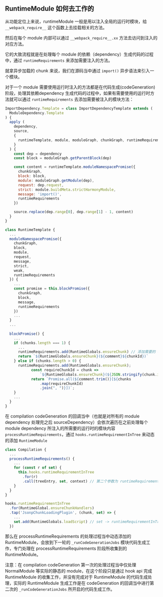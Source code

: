 ## RuntimeModule 如何去工作的

从功能定位上来说，runtimeModule 一般是用以注入全局的运行时模块，给 `__webpack_require__` 这个函数上去挂载相关的方法。

然后在每个 module 内部可以通过 `__webpack_require__.xx` 方法去访问到注入的对应方法。

它的大致流程就是在处理每个 module 的依赖（dependency）生成代码的过程中，通过 `runtimeRequirements` 来添加需要注入的方法。

就拿异步加载的 chunk 来说，我们在源码当中通过 `import()` 异步语法来引入一个模块。

对于一个 module 需要使用运行时注入的方法都是在代码生成(codeGeneration)阶段，处理其依赖dependency 生成代码的过程中，如果有需要使用的运行时方法就可以通过 `runtimeRequirements` 去添加需要被注入的模块方法：

```javascript
ImportDependency.Template = class ImportDependencyTemplate extends (
  ModuleDependency.Template
) {
  apply (
    dependency,
    source,
    {
      runtimeTemplate, module, moduleGraph, chunkGraph, runtimeRequirements
    }
  ) {
    const dep = dependency
    const block = moduleGraph.getParentBlock(dep)

    const content = runtimeTemplate.moduleNamespacePromise({
      chunkGraph,
      block: block,
      module: moduleGraph.getModule(dep),
      request: dep.request,
      strict: module.buildMeta.strictHarmonyModule,
      message: 'import()',
      runtimeRequirements
    })

    source.replace(dep.range[0], dep.range[1] - 1, content)
  }
}
```

```javascript
class RuntimeTemplate {
  ...
  moduleNamespacePromise({
    chunkGraph,
    block,
    module,
    request,
    message,
    strict,
    weak,
    runtimeRequirements
  }) {
    ...
    const promise = this.blockPromise({
      chunkGraph,
      block,
      message,
      runtimeRequirements
    })
    ...
  }
  ...
  
  blockPromise() {
    ...
    if (chunks.length === 1) {
      ...
      runtimeRequirements.add(RuntimeGlobals.ensureChunk) // 添加需要的 ensureChunk 运行时模块
      return `${RuntimeGlobals.ensureChunk}(${comment}${chunkId})`
    } else if (chunks.length > 0) {
      runtimeRequirements.add(RuntimeGlobals.ensureChunk);
			const requireChunkId = chunk =>
				`${RuntimeGlobals.ensureChunk}(${JSON.stringify(chunk.id)})`;
			return `Promise.all(${comment.trim()}[${chunks
				.map(requireChunkId)
				.join(", ")}])`;
    }
    ...
  }
}
```

在 compilation codeGeneration 的回调当中（也就是对所有的 module dependency 处理完之后 sourceDependency）会依次遍历在之前处理每个 module dependency 所注入的所需要的运行时的模块内容 `processRuntimeRequirements`，通过 `hooks.runtimeRequirementInTree` 来动态的添加 `RuntimeModule`

```javascript
class Compilation {
  ...
  processRuntimeRequirements() {
    ...
    for (const r of set) {
      this.hooks.runtimeRequirementInTree
        .for(r)
        .call(treeEntry, set, context) // 第二个参数为 runtimeRequirements set 集合，在这个 hooks 触发的阶段可能会动态的往这个 set 当中新增运行时模块
    }
  }
}
```

```javascript
hooks.runtimeRequirementInTree
  .for(RuntimeGlobal.ensureChunkHandlers)
  .tap('JsonpChunkLoadingPlugin', (chunk, set) => {
    ...
    set.add(RuntimeGlobals.loadScript) // set -> runtimeRequirementInTree
  })
```

那么在 processRuntimeRequirements 的处理过程当中动态添加的 RuntimeModule，会放到下一轮的 `_runCodeGenerationJobs` 模块代码生成工作，专门处理在 processRuntimeRequirements 阶段所收集到的 RuntimeModule。

注意：在 compilation codeGeneration 第一次的处理过程当中仅处理 NormalModule 等实际的静态的 module，在这个阶段只是通过 hook api 完成 RuntimeModule 的收集工作，并没有完成对于 RuntimeModule 的代码生成处理，实际的 RuntimeModule 生成工作是在 codeGeneration 的回调当中进行第二次的 `_runCodeGenerationJobs` 所开启的代码生成工作。